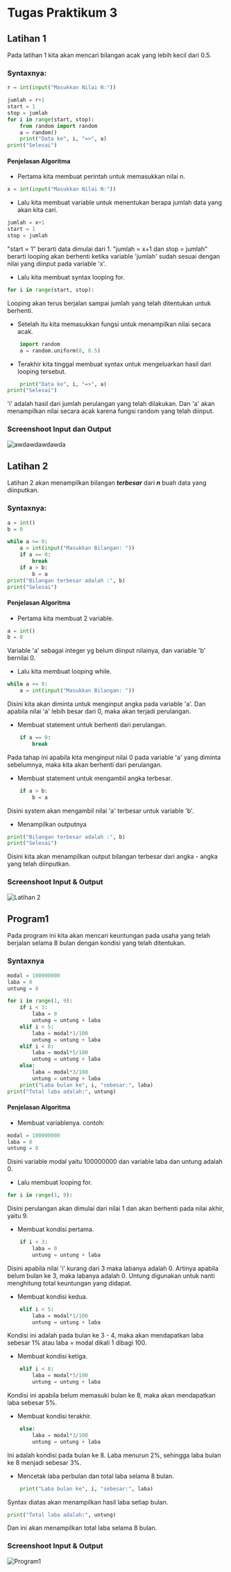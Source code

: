# Tugas Praktikum 3

## Latihan 1
Pada latihan 1 kita akan mencari bilangan acak yang lebih kecil dari 0.5.
### Syntaxnya:
```python
r = int(input("Masukkan Nilai N:"))

jumlah = r+1
start = 1
stop = jumlah
for i in range(start, stop):
    from random import random
    a = random()
    print("Data ke", i, "=>", a)
print("Selesai")
```

#### Penjelasan Algoritma

- Pertama kita membuat perintah untuk memasukkan nilai n.
```python
x = int(input("Masukkan Nilai N:"))
```

- Lalu kita membuat variable untuk menentukan berapa jumlah data yang akan kita cari.
```python
jumlah = x+1
start = 1
stop = jumlah
```
"start = 1" berarti data dimulai dari 1.
"jumlah = x+1 dan stop = jumlah" berarti looping akan berhenti ketika variable 'jumlah' sudah sesuai dengan nilai yang diinput pada variable 'x'.

- Lalu kita membuat syntax looping for.
```python
for i in range(start, stop):
```
Looping akan terus berjalan sampai jumlah yang telah ditentukan untuk berhenti.

- Setelah itu kita memasukkan fungsi untuk menampilkan nilai secara acak.
```python
    import random
    a = random.uniform(0, 0.5)
```

- Terakhir kita tinggal membuat syntax untuk mengeluarkan hasil dari looping tersebut.
```python
    print("Data ke", i, "=>", a)
print("Selesai")
```
'i' adalah hasil dari jumlah perulangan yang telah dilakukan. Dan 'a' akan menampilkan nilai secara acak karena fungsi random yang telah diinput.

### Screenshoot Input dan Output
![awdawdawdawda](https://user-images.githubusercontent.com/72727701/98082031-b2532880-1eaa-11eb-97a3-4e4bc2d07abb.png)

## Latihan 2
Latihan 2 akan menampilkan bilangan ***terbesar*** dari ***n*** buah data yang diinputkan.

### Syntaxnya:
```python
a = int()
b = 0

while a >= 0:
    a = int(input("Masukkan Bilangan: "))
    if a == 0:
        break
    if a > b:
        b = a
print("Bilangan terbesar adalah :", b)
print("Selesai")
```

#### Penjelasan Algoritma

- Pertama kita membuat 2 variable.
```python
a = int()
b = 0
```
Variable 'a' sebagai integer yg belum diinput nilainya, dan variable 'b' bernilai 0.

- Lalu kita membuat looping while.
```python
while a >= 0:
    a = int(input("Masukkan Bilangan: "))
```
Disini kita akan diminta untuk menginput angka pada variable 'a'. Dan apabila nilai 'a' lebih besar dari 0, maka akan terjadi perulangan.

- Membuat statement untuk berhenti dari perulangan.
```python
    if a == 0:
        break
```
Pada tahap ini apabila kita menginput nilai 0 pada variable 'a' yang diminta sebelumnya, maka kita akan berhenti dari perulangan.

- Membuat statement untuk mengambil angka terbesar.
```python
    if a > b:
        b = a
```
Disini system akan mengambil nilai 'a' terbesar untuk variable 'b'.

- Menampilkan outputnya
```python
print("Bilangan terbesar adalah :", b)
print("Selesai")
```
Disini kita akan menampilkan output bilangan terbesar dari angka - angka yang telah diinputkan.

### Screenshoot Input & Output
![Latihan 2](https://user-images.githubusercontent.com/72727701/98082633-a320aa80-1eab-11eb-8bbc-18b9f37cfde6.png)

## Program1
Pada program ini kita akan mencari keuntungan pada usaha yang telah berjalan selama 8 bulan dengan kondisi yang telah ditentukan.

### Syntaxnya
```python
modal = 100000000
laba = 0
untung = 0

for i in range(1, 9):
    if i < 3:
        laba = 0
        untung = untung + laba
    elif i < 5:
        laba = modal*1/100
        untung = untung + laba
    elif i < 8:
        laba = modal*5/100
        untung = untung + laba
    else:
        laba = modal*3/100
        untung = untung + laba
    print("Laba bulan ke", i, "sebesar:", laba)
print("Total laba adalah:", untung)
```

#### Penjelasan Algoritma

- Membuat variablenya. contoh:
```python
modal = 100000000
laba = 0
untung = 0
```
Disini variable modal yaitu 100000000 dan variable laba dan untung adalah 0.

- Lalu membuat looping for.
```python
for i in range(1, 9):
```
Disini perulangan akan dimulai dari nilai 1 dan akan berhenti pada nilai akhir, yaitu 9.

- Membuat kondisi pertama.
```python
    if i < 3:
        laba = 0
        untung = untung + laba
```
Disini apabila nilai 'i' kurang dari 3 maka labanya adalah 0. Artinya apabila belum bulan ke 3, maka labanya adalah 0. Untung digunakan untuk nanti menghitung total keuntungan yang didapat.

- Membuat kondisi kedua.
```python
    elif i < 5:
        laba = modal*1/100
        untung = untung + laba
```
Kondisi ini adalah pada bulan ke 3 - 4, maka akan mendapatkan laba sebesar 1% atau laba = modal dikali 1 dibagi 100.

- Membuat kondisi ketiga.
```python
    elif i < 8:
        laba = modal*5/100
        untung = untung + laba
```
Kondisi ini apabila belum memasuki bulan ke 8, maka akan mendapatkan laba sebesar 5%.

- Membuat kondisi terakhir.
```python
    else:
        laba = modal*3/100
        untung = untung + laba
```
Ini adalah kondisi pada bulan ke 8. Laba menurun 2%, sehingga laba bulan ke 8 menjadi sebesar 3%.

- Mencetak laba perbulan dan total laba selama 8 bulan.
```python
    print("Laba bulan ke", i, "sebesar:", laba)
```
Syntax diatas akan menampilkan hasil laba setiap bulan.

```python
print("Total laba adalah:", untung)
```
Dan ini akan menampilkan total laba selama 8 bulan.

### Screenshoot Input & Output
![Program1](https://user-images.githubusercontent.com/72727701/98082911-20e4b600-1eac-11eb-98fd-bb86b082d9df.png)
